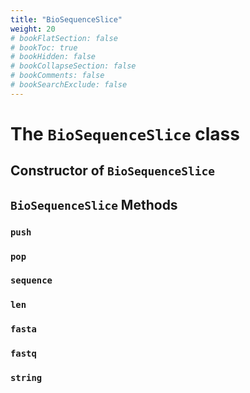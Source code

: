 ```yaml
---
title: "BioSequenceSlice"
weight: 20
# bookFlatSection: false
# bookToc: true
# bookHidden: false
# bookCollapseSection: false
# bookComments: false
# bookSearchExclude: false
---
```


# The `BioSequenceSlice` class 

## Constructor of `BioSequenceSlice`

## `BioSequenceSlice` Methods

### `push`

### `pop`

### `sequence`

### `len`

### `fasta`

### `fastq`

### `string`
